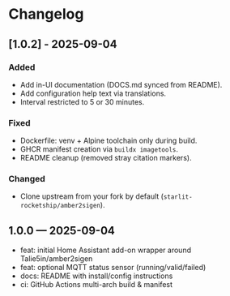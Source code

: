 # Changelog

## [1.0.2] - 2025-09-04

### Added

- Add in-UI documentation (DOCS.md synced from README).
- Add configuration help text via translations.
- Interval restricted to 5 or 30 minutes.

### Fixed

- Dockerfile: venv + Alpine toolchain only during build.
- GHCR manifest creation via `buildx imagetools`.
- README cleanup (removed stray citation markers).

### Changed

- Clone upstream from your fork by default (`starlit-rocketship/amber2sigen`).

## 1.0.0 — 2025-09-04

- feat: initial Home Assistant add-on wrapper around Talie5in/amber2sigen
- feat: optional MQTT status sensor (running/valid/failed)
- docs: README with install/config instructions
- ci: GitHub Actions multi-arch build & manifest
